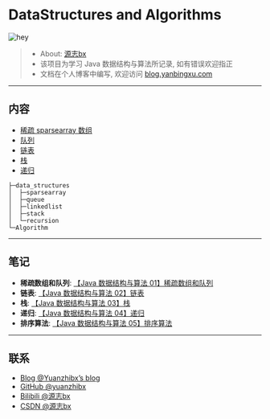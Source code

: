 # DataStructures and Algorithms

![hey](https://img.shields.io/badge/Hey!-Bro~-important)

> - About: [源志bx](http://blog.yanbingxu.com/about/)
> - 该项目为学习 Java 数据结构与算法所记录, 如有错误欢迎指正
> - 文档在个人博客中编写, 欢迎访问 [blog.yanbingxu.com](http://blog.yanbingxu.com/)

---
## 内容

- [稀疏 sparsearray 数组](./data_structures/src/com/yanbingxu/sparsearray/)
- [队列](./data_structures/src/com/yanbingxu/queue/)
- [链表](./data_structures/src/com/yanbingxu/linkedlist/)
- [栈](./data_structures/src/com/yanbingxu/stack/)
- [递归](./data_structures/src/com/yanbingxu/recursion/)

```
├─data_structures
│  ├─sparsearray
│  ├─queue
│  ├─linkedlist
│  ├─stack
│  └─recursion
└─Algorithm
```

---
## 笔记

- **稀疏数组和队列**: [【Java 数据结构与算法 01】稀疏数组和队列](http://blog.yanbingxu.com/2020/08/15/%E7%A8%80%E7%96%8F%E6%95%B0%E7%BB%84%E5%92%8C%E9%98%9F%E5%88%97/)
- **链表**: [【Java 数据结构与算法 02】链表](http://blog.yanbingxu.com/2020/08/17/%E9%93%BE%E8%A1%A8/)
- **栈**: [【Java 数据结构与算法 03】栈](http://blog.yanbingxu.com/2020/08/19/%E6%A0%88/)
- **递归**: [【Java 数据结构与算法 04】递归](http://blog.yanbingxu.com/2020/08/22/%E9%80%92%E5%BD%92/)
- **排序算法**: [【Java 数据结构与算法 05】排序算法](http://blog.yanbingxu.com/2020/08/24/%E6%8E%92%E5%BA%8F%E7%AE%97%E6%B3%95/)

---
## 联系

- [Blog @Yuanzhibx’s blog](http://blog.yanbingxu.com/)
- [GitHub @yuanzhibx](https://github.com/yuanzhibx)
- [Bilibili @源志bx](https://space.bilibili.com/177628303)
- [CSDN @源志bx](https://blog.csdn.net/qq_44153697)
